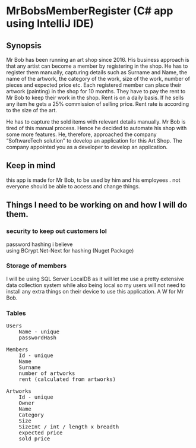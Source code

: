 # MrBobsMemberRegister (C# app using IntelliJ IDE)

## Synopsis
Mr Bob has been running an art shop since 2016. His business approach is that any artist can become 
a member by registering in the shop. He has to register them manually, capturing details such as 
Surname and Name, the name of the artwork, the category of the work, size of the work, number 
of pieces and expected price etc. Each registered member can place their artwork (painting) in the 
shop for 10 months. They have to pay the rent to Mr Bob to keep their work in the shop. Rent is on 
a daily basis. If he sells any item he gets a 25% commission of selling price. Rent rate is according to 
the size of the art.

He has to capture the sold items with relevant details manually. Mr Bob is tired of this manual 
process. Hence he decided to automate his shop with some more features. He, therefore, 
approached the company “SoftwareTech solution” to develop an application for this Art Shop. The 
company appointed you as a developer to develop an application.

## Keep in mind
this app is made for Mr Bob, to be used by him and his employees .
not everyone should be able to access and change things.

## Things I need to be working on and how I will do them.

### security to keep out customers lol
password hashing i believe  
using BCrypt.Net-Next for hashing (Nuget Package)


### Storage of members
I will be using SQL Server LocalDB as it will let me use a pretty extensive data collection system while also being local so my users will not need to install any extra things on their device to use this application. A W for Mr Bob.

### Tables 
<pre>
Users
	Name - unique  
	passwordHash
	
Members
	Id - unique  
	Name  
	Surname  
	number of artworks  
	rent (calculated from artworks)  
	
Artworks 
	Id - unique  
	Owner  
	Name  
	Category  
	Size  
	SizeInt / int / length x breadth  
	expected price  
	sold price
	<pre>
	